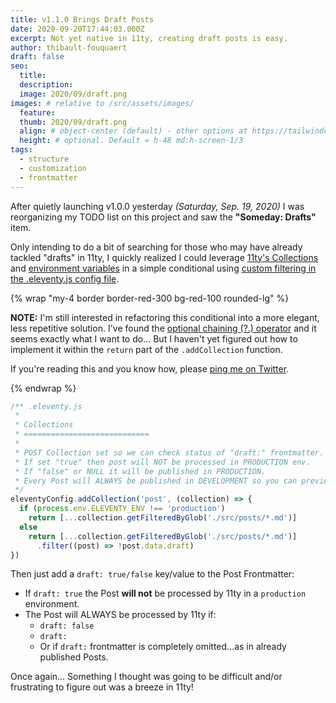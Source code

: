 ```yaml
---
title: v1.1.0 Brings Draft Posts
date: 2020-09-20T17:44:03.000Z
excerpt: Not yet native in 11ty, creating draft posts is easy.
author: thibault-fouquaert
draft: false
seo:
  title:
  description:
  image: 2020/09/draft.png
images: # relative to /src/assets/images/
  feature:
  thumb: 2020/09/draft.png
  align: # object-center (default) - other options at https://tailwindcss.com/docs/object-position
  height: # optional. Default = h-48 md:h-screen-1/3
tags:
  - structure
  - customization
  - frontmatter
---
```


After quietly launching v1.0.0 yesterday _(Saturday, Sep. 19, 2020)_ I was reorganizing my TODO list on this project and saw the **"Someday: Drafts"** item.

Only intending to do a bit of searching for those who may have already tackled "drafts" in 11ty, I quickly realized I could leverage [11ty's Collections](https://www.11ty.dev/docs/collections/) and [environment variables](https://www.11ty.dev/docs/data-js/#example-exposing-environment-variables) in a simple conditional using [custom filtering in the .eleventy.js config file](https://www.11ty.dev/docs/collections/#advanced-custom-filtering-and-sorting).

 {% wrap "my-4 border border-red-300 bg-red-100 rounded-lg" %}

 **NOTE:** I'm still interested in refactoring this conditional into a more elegant, less repetitive solution. I've found the [optional chaining (?.) operator](https://developer.mozilla.org/en-US/docs/Web/JavaScript/Reference/Operators/Optional_chaining) and it seems exactly what I want to do... But I haven't yet figured out how to implement it within the `return` part of the `.addCollection` function. 
 
 If you're reading this and you know how, please [ping me on Twitter](https://twitter.com/shanerobinson).

{% endwrap %}

```js
/** .eleventy.js 
 * 
 * Collections
 * ============================
 *
 * POST Collection set so we can check status of "draft:" frontmatter.
 * If set "true" then post will NOT be processed in PRODUCTION env.
 * If "false" or NULL it will be published in PRODUCTION.
 * Every Post will ALWAYS be published in DEVELOPMENT so you can preview locally.
 */
eleventyConfig.addCollection('post', (collection) => {
  if (process.env.ELEVENTY_ENV !== 'production')
    return [...collection.getFilteredByGlob('./src/posts/*.md')]
  else
    return [...collection.getFilteredByGlob('./src/posts/*.md')]
      .filter((post) => !post.data.draft)
})
```

Then just add a `draft: true/false` key/value to the Post Frontmatter:

- If `draft: true` the Post **will not** be processed by 11ty in a `production` environment.
- The Post will ALWAYS be processed by 11ty if:
  - `draft: false`
  - `draft: `
  - Or if `draft:` frontmatter is completely omitted...as in already published Posts.

Once again... Something I thought was going to be difficult and/or frustrating to figure out was a breeze in 11ty!